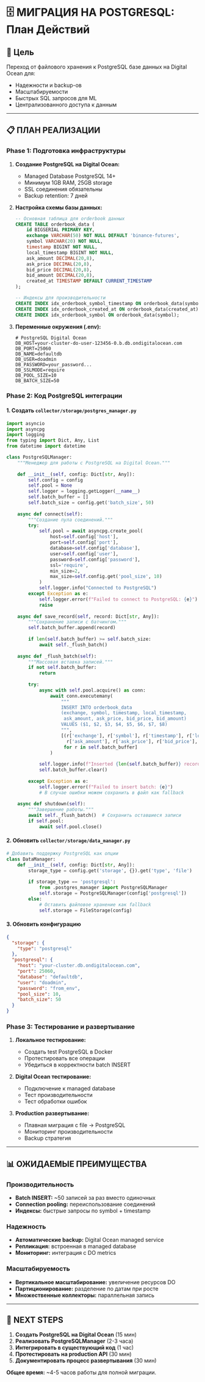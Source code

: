 # 🗄️ МИГРАЦИЯ НА POSTGRESQL: План Действий

## 🎯 Цель
Переход от файлового хранения к PostgreSQL базе данных на Digital Ocean для:
- Надежности и backup-ов
- Масштабируемости 
- Быстрых SQL запросов для ML
- Централизованного доступа к данным

---

## 📋 ПЛАН РЕАЛИЗАЦИИ

### Phase 1: Подготовка инфраструктуры
1. **Создание PostgreSQL на Digital Ocean:**
   - Managed Database PostgreSQL 14+
   - Минимум 1GB RAM, 25GB storage
   - SSL соединения обязательны
   - Backup retention: 7 дней

2. **Настройка схемы базы данных:**
   ```sql
   -- Основная таблица для orderbook данных
   CREATE TABLE orderbook_data (
       id BIGSERIAL PRIMARY KEY,
       exchange VARCHAR(50) NOT NULL DEFAULT 'binance-futures',
       symbol VARCHAR(20) NOT NULL,
       timestamp BIGINT NOT NULL,
       local_timestamp BIGINT NOT NULL,
       ask_amount DECIMAL(20,8),
       ask_price DECIMAL(20,8),
       bid_price DECIMAL(20,8),
       bid_amount DECIMAL(20,8),
       created_at TIMESTAMP DEFAULT CURRENT_TIMESTAMP
   );

   -- Индексы для производительности
   CREATE INDEX idx_orderbook_symbol_timestamp ON orderbook_data(symbol, timestamp);
   CREATE INDEX idx_orderbook_created_at ON orderbook_data(created_at);
   CREATE INDEX idx_orderbook_symbol ON orderbook_data(symbol);
   ```

3. **Переменные окружения (.env):**
   ```env
   # PostgreSQL Digital Ocean
   DB_HOST=your-cluster-do-user-123456-0.b.db.ondigitalocean.com
   DB_PORT=25060
   DB_NAME=defaultdb
   DB_USER=doadmin
   DB_PASSWORD=your_password...
   DB_SSLMODE=require
   DB_POOL_SIZE=10
   DB_BATCH_SIZE=50
   ```

### Phase 2: Код PostgreSQL интеграции

#### 1. Создать `collector/storage/postgres_manager.py`
```python
import asyncio
import asyncpg
import logging
from typing import Dict, Any, List
from datetime import datetime

class PostgreSQLManager:
    """Менеджер для работы с PostgreSQL на Digital Ocean."""
    
    def __init__(self, config: Dict[str, Any]):
        self.config = config
        self.pool = None
        self.logger = logging.getLogger(__name__)
        self.batch_buffer = []
        self.batch_size = config.get('batch_size', 50)
        
    async def connect(self):
        """Создание пула соединений."""
        try:
            self.pool = await asyncpg.create_pool(
                host=self.config['host'],
                port=self.config['port'],
                database=self.config['database'],
                user=self.config['user'],
                password=self.config['password'],
                ssl='require',
                min_size=2,
                max_size=self.config.get('pool_size', 10)
            )
            self.logger.info("Connected to PostgreSQL")
        except Exception as e:
            self.logger.error(f"Failed to connect to PostgreSQL: {e}")
            raise
            
    async def save_record(self, record: Dict[str, Any]):
        """Сохранение записи с батчингом."""
        self.batch_buffer.append(record)
        
        if len(self.batch_buffer) >= self.batch_size:
            await self._flush_batch()
            
    async def _flush_batch(self):
        """Массовая вставка записей."""
        if not self.batch_buffer:
            return
            
        try:
            async with self.pool.acquire() as conn:
                await conn.executemany(
                    """
                    INSERT INTO orderbook_data 
                    (exchange, symbol, timestamp, local_timestamp, 
                     ask_amount, ask_price, bid_price, bid_amount)
                    VALUES ($1, $2, $3, $4, $5, $6, $7, $8)
                    """,
                    [(r['exchange'], r['symbol'], r['timestamp'], r['local_timestamp'],
                      r['ask_amount'], r['ask_price'], r['bid_price'], r['bid_amount'])
                     for r in self.batch_buffer]
                )
            
            self.logger.info(f"Inserted {len(self.batch_buffer)} records")
            self.batch_buffer.clear()
            
        except Exception as e:
            self.logger.error(f"Failed to insert batch: {e}")
            # В случае ошибки можем сохранить в файл как fallback
            
    async def shutdown(self):
        """Завершение работы."""
        await self._flush_batch()  # Сохранить оставшиеся записи
        if self.pool:
            await self.pool.close()
```

#### 2. Обновить `collector/storage/data_manager.py`
```python
# Добавить поддержку PostgreSQL как опции
class DataManager:
    def __init__(self, config: Dict[str, Any]):
        storage_type = config.get('storage', {}).get('type', 'file')
        
        if storage_type == 'postgresql':
            from .postgres_manager import PostgreSQLManager
            self.storage = PostgreSQLManager(config['postgresql'])
        else:
            # Оставить файловое хранение как fallback
            self.storage = FileStorage(config)
```

#### 3. Обновить конфигурацию
```json
{
  "storage": {
    "type": "postgresql"
  },
  "postgresql": {
    "host": "your-cluster.db.ondigitalocean.com",
    "port": 25060,
    "database": "defaultdb",
    "user": "doadmin", 
    "password": "from_env",
    "pool_size": 10,
    "batch_size": 50
  }
}
```

### Phase 3: Тестирование и развертывание

1. **Локальное тестирование:**
   - Создать test PostgreSQL в Docker
   - Протестировать все операции
   - Убедиться в корректности batch INSERT

2. **Digital Ocean тестирование:**
   - Подключение к managed database
   - Тест производительности
   - Тест обработки ошибок

3. **Production развертывание:**
   - Плавная миграция с file → PostgreSQL
   - Мониторинг производительности
   - Backup стратегия

---

## 📊 ОЖИДАЕМЫЕ ПРЕИМУЩЕСТВА

### Производительность
- **Batch INSERT:** ~50 записей за раз вместо одиночных
- **Connection pooling:** переиспользование соединений
- **Индексы:** быстрые запросы по symbol + timestamp

### Надежность  
- **Автоматические backup:** Digital Ocean managed service
- **Репликация:** встроенная в managed database
- **Мониторинг:** интеграция с DO metrics

### Масштабируемость
- **Вертикальное масштабирование:** увеличение ресурсов DO
- **Партиционирование:** разделение по датам при росте
- **Множественные коллекторы:** параллельная запись

---

## 🚀 NEXT STEPS

1. **Создать PostgreSQL на Digital Ocean** (15 мин)
2. **Реализовать PostgreSQLManager** (2-3 часа)
3. **Интегрировать в существующий код** (1 час)
4. **Протестировать на production API** (30 мин)
5. **Документировать процесс развертывания** (30 мин)

**Общее время:** ~4-5 часов работы для полной миграции.